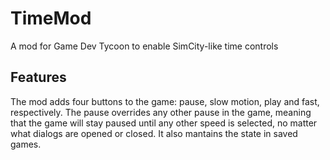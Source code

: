 # TimeMod
A mod for Game Dev Tycoon to enable SimCity-like time controls

## Features
The mod adds four buttons to the game: pause, slow motion, play and fast, respectively. The pause overrides any other pause in the game, meaning that the game will stay paused until any other speed is selected, no matter what dialogs are opened or closed. It also mantains the state in saved games.